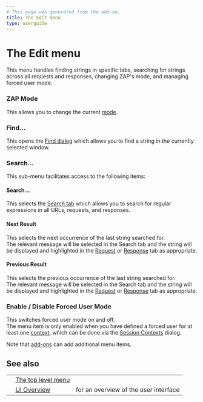 ```yaml
---
# This page was generated from the add-on.
title: The Edit menu
type: userguide
---
```


# The Edit menu

This menu handles finding strings in specific tabs, searching for strings across all requests and responses, changing ZAP's mode, and managing forced user mode.

### ZAP Mode

This allows you to change the current [mode](/docs/desktop/start/features/modes/).

### Find...

This opens the [Find dialog](/docs/desktop/ui/dialogs/find/) which allows you to find a string in the currently selected window.  

### Search...

This sub-menu facilitates access to the following items:

#### Search...

This selects the [Search tab](/docs/desktop/ui/tabs/search/) which allows you to search for regular expressions in all URLs, requests, and responses.

#### Next Result

This selects the next occurrence of the last string searched for.  
The relevant message will be selected in the Search tab and the string will be displayed and highlighted in the [Request](/docs/desktop/ui/tabs/request/) or [Response](/docs/desktop/ui/tabs/response/) tab as appropriate.

#### Previous Result

This selects the previous occurrence of the last string searched for.  
The relevant message will be selected in the Search tab and the string will be displayed and highlighted in the [Request](/docs/desktop/ui/tabs/request/) or [Response](/docs/desktop/ui/tabs/response/) tab as appropriate.

### Enable / Disable Forced User Mode

This switches forced user mode on and off.  
The menu item is only enabled when you have defined a forced user for at least one [context](/docs/desktop/start/features/contexts/), which can be done via the [Session Contexts](/docs/desktop/ui/dialogs/session/contexts/) dialog.

Note that [add-ons](/docs/desktop/start/features/addons/) can add additional menu items.

## See also

|   |                                                |                                       |
|---|------------------------------------------------|---------------------------------------|
|   | [The top level menu](/docs/desktop/ui/tlmenu/) |                                       |
|   | [UI Overview](/docs/desktop/ui/)               | for an overview of the user interface |
